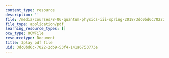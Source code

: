 ```yaml
---
content_type: resource
description: ''
file: /media/courses/8-06-quantum-physics-iii-spring-2018/3dc0bd6c70222cb953f4141a6753773e_WlZf4aOkNMQ.pdf
file_type: application/pdf
learning_resource_types: []
ocw_type: OCWFile
resourcetype: Document
title: 3play pdf file
uid: 3dc0bd6c-7022-2cb9-53f4-141a6753773e
---
```

